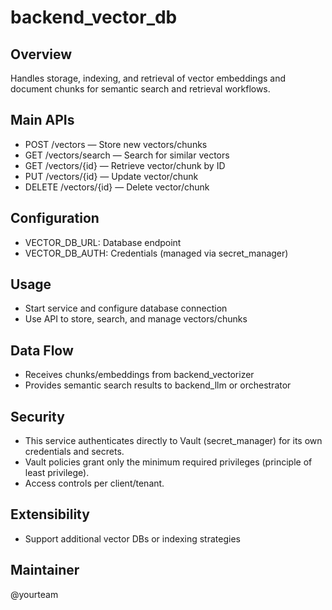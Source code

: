 # backend_vector_db

## Overview
Handles storage, indexing, and retrieval of vector embeddings and document chunks for semantic search and retrieval workflows.

## Main APIs
- POST /vectors — Store new vectors/chunks
- GET /vectors/search — Search for similar vectors
- GET /vectors/{id} — Retrieve vector/chunk by ID
- PUT /vectors/{id} — Update vector/chunk
- DELETE /vectors/{id} — Delete vector/chunk

## Configuration
- VECTOR_DB_URL: Database endpoint
- VECTOR_DB_AUTH: Credentials (managed via secret_manager)

## Usage
- Start service and configure database connection
- Use API to store, search, and manage vectors/chunks

## Data Flow
- Receives chunks/embeddings from backend_vectorizer
- Provides semantic search results to backend_llm or orchestrator


## Security
- This service authenticates directly to Vault (secret_manager) for its own credentials and secrets.
- Vault policies grant only the minimum required privileges (principle of least privilege).
- Access controls per client/tenant.

## Extensibility
- Support additional vector DBs or indexing strategies

## Maintainer
@yourteam
